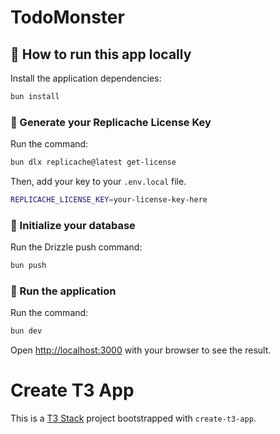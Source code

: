 # TodoMonster

## 🚀 How to run this app locally

Install the application dependencies:

```bash
bun install
```

### 🔑 Generate your Replicache License Key

Run the command:

```bash
bun dlx replicache@latest get-license
```

Then, add your key to your `.env.local` file.

```bash
REPLICACHE_LICENSE_KEY=your-license-key-here
```

### 📘 Initialize your database

Run the Drizzle push command:

```bash
bun push
```

### 🚀 Run the application

Run the command:

```bash
bun dev
```

Open [http://localhost:3000](http://localhost:3000) with your browser to see the result.

# Create T3 App

This is a [T3 Stack](https://create.t3.gg/) project bootstrapped with `create-t3-app`.
